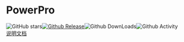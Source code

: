 # PowerPro

![GitHub stars](https://img.shields.io/github/stars/LightDesignStudio/PowerPro?color=9cf&style=flat-square)[![Github Release](https://img.shields.io/github/v/release/LightDesignStudio/PowerPro?color=091384&label=%E7%89%88%E6%9C%AC&style=flat-square)](https://github.com/LightDesignStudio/PowerPro/releases)![Github DownLoads](https://img.shields.io/github/downloads/LightDesignStudio/PowerPro/total?color=brightgreen&style=flat-square)![Github Activity](https://img.shields.io/github/commit-activity/y/LightDesignStudio/PowerPro?style=flat-square)      
[说明文档](https://power.upan.ink/PowerPro)       
  
